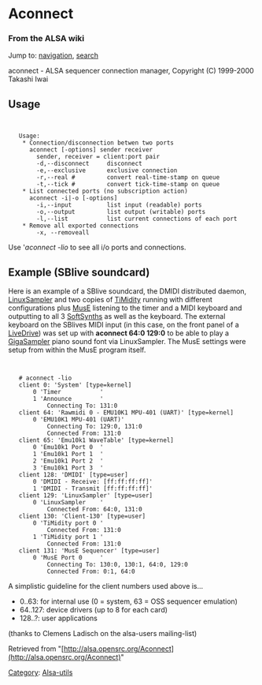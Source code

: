 Aconnect
========

### From the ALSA wiki

Jump to: [navigation](#mw-head), [search](#p-search)

aconnect - ALSA sequencer connection manager, Copyright (C) 1999-2000
Takashi Iwai

Usage
-----

` `

       Usage:
        * Connection/disconnection betwen two ports
          aconnect [-options] sender receiver
            sender, receiver = client:port pair
            -d,--disconnect     disconnect
            -e,--exclusive      exclusive connection
            -r,--real #         convert real-time-stamp on queue
            -t,--tick #         convert tick-time-stamp on queue
        * List connected ports (no subscription action)
          aconnect -i|-o [-options]
            -i,--input          list input (readable) ports
            -o,--output         list output (writable) ports
            -l,--list           list current connections of each port
        * Remove all exported connections
            -x, --removeall

Use '*aconnect -lio* to see all i/o ports and connections.

Example (SBlive soundcard)
--------------------------

Here is an example of a SBlive soundcard, the DMIDI distributed daemon,
[LinuxSampler](/LinuxSampler "LinuxSampler") and two copies of
[TiMidity](/TiMidity "TiMidity") running with different configurations
plus [MusE](/MusE "MusE") listening to the timer and a MIDI keyboard and
outputting to all 3 [SoftSynths](/SoftSynths "SoftSynths") as well as
the keyboard. The external keyboard on the SBlives MIDI input (in this
case, on the front panel of a [LiveDrive](/LiveDrive "LiveDrive")) was
set up with **aconnect 64:0 129:0** to be able to play a
[GigaSampler](/GigaSampler "GigaSampler") piano sound font via
LinuxSampler. The MusE settings were setup from within the MusE program
itself.

` `

       # aconnect -lio
       client 0: 'System' [type=kernel]
           0 'Timer           '
           1 'Announce        '
               Connecting To: 131:0
       client 64: 'Rawmidi 0 - EMU10K1 MPU-401 (UART)' [type=kernel]
           0 'EMU10K1 MPU-401 (UART)'
               Connecting To: 129:0, 131:0
               Connected From: 131:0
       client 65: 'Emu10k1 WaveTable' [type=kernel]
           0 'Emu10k1 Port 0  '
           1 'Emu10k1 Port 1  '
           2 'Emu10k1 Port 2  '
           3 'Emu10k1 Port 3  '
       client 128: 'DMIDI' [type=user]
           0 'DMIDI - Receive: [ff:ff:ff:ff]'
           1 'DMIDI - Transmit [ff:ff:ff:ff]'
       client 129: 'LinuxSampler' [type=user]
           0 'LinuxSampler    '
               Connected From: 64:0, 131:0
       client 130: 'Client-130' [type=user]
           0 'TiMidity port 0 '
               Connected From: 131:0
           1 'TiMidity port 1 '
               Connected From: 131:0
       client 131: 'MusE Sequencer' [type=user]
           0 'MusE Port 0     '
               Connecting To: 130:0, 130:1, 64:0, 129:0
               Connected From: 0:1, 64:0

A simplistic guideline for the client numbers used above is...

-   0..63: for internal use (0 = system, 63 = OSS sequencer emulation)
-   64..127: device drivers (up to 8 for each card)
-   128..?: user applications

(thanks to Clemens Ladisch on the alsa-users mailing-list)

Retrieved from
"[http://alsa.opensrc.org/Aconnect](http://alsa.opensrc.org/Aconnect)"

[Category](/Special:Categories "Special:Categories"):
[Alsa-utils](/Category:Alsa-utils "Category:Alsa-utils")

